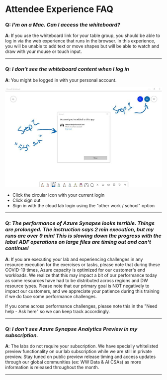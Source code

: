 # Attendee Experience FAQ

### **Q**: _I'm on a Mac. Can I access the whiteboard?_

**A**: If you use the whiteboard link for your table group, you should be able to log in via the web experience that runs in the browser. In this experience, you will be unable to add text or move shapes but will be able to watch and draw with your mouse or touch input.

---

### **Q**: _I don’t see the whiteboard content when I log in_

**A**: You might be logged in with your personal account.

![Check the account used to login to the whiteboard](./media/whiteboard_personal_account.jpeg)

- Click the circular icon with your current login
- Click sign out
- Sign in with the cloud lab login using the "other work / school" option

---

### **Q**: _The performance of Azure Synapse looks terrible. Things are prolonged. The instruction says 2 min execution, but my runs are over 9 min! This is slowing down the progress with the labs! ADF operations on large files are timing out and can't continue!_

**A**: If you are executing your lab and experiencing challenges in any resource execution for the exercises or tasks, please note that during these COVID-19 times, Azure capacity is optimized for our customer's end workloads. We realize that this may impact a bit of our performance today as some resources have had to be distributed across regions and DW resource types. Please note that our primary goal is NOT negatively to impact our customers, and we appreciate your patience during this training if we do face some performance challenges.

If you come across performance challenges, please note this in the "Need help - Ask here" so we can keep track accordingly.

---

### **Q**: _I don't see Azure Synapse Analytics Preview in my subscription._

**A**: The labs do not require your subscription. We have specially whitelisted preview functionality on our lab subscription while we are still in private preview. Stay tuned on public preview release timing and access updates through our global communities (ex: WW Data & AI CSAs) as more information is released throughout the month.

---
